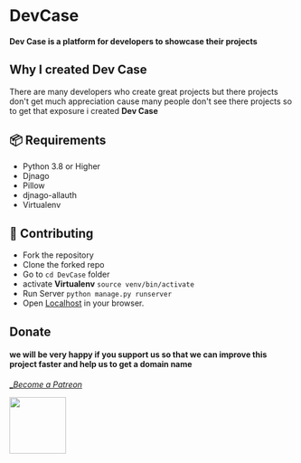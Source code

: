 # DevCase
#### Dev Case is a platform for developers to showcase their projects

## Why I created Dev Case
There are many developers who create great projects but there projects don't get much appreciation cause many people don't see there projects so to get that exposure i created __Dev Case__

## 📦 Requirements
* Python 3.8 or Higher
* Djnago         
* Pillow         
* djnago-allauth 
* Virtualenv     

## 🧩 Contributing
- Fork the repository
- Clone the forked repo
- Go to `cd DevCase` folder 
- activate **Virtualenv** `source venv/bin/activate`
- Run Server              `python manage.py runserver`
- Open [Localhost](http://127.0.0.1:8000/home) in your browser.

## Donate
#### we will be very happy if you support us so that we can improve this project faster and help us to get a domain name 
[__Become a Patreon_](https://www.patreon.com/bePatron?u=46563102)


<img src='https://www.testuff.com/wp-content/uploads/open-source.png' height='100' width='100'>



